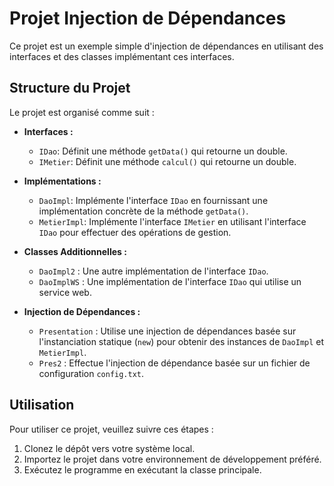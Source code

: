 # Projet Injection de Dépendances

Ce projet est un exemple simple d'injection de dépendances en utilisant des interfaces et des classes implémentant ces interfaces.

## Structure du Projet

Le projet est organisé comme suit :

- **Interfaces :**
  - `IDao`: Définit une méthode `getData()` qui retourne un double.
  - `IMetier`: Définit une méthode `calcul()` qui retourne un double.

- **Implémentations :**
  - `DaoImpl`: Implémente l'interface `IDao` en fournissant une implémentation concrète de la méthode `getData()`.
  - `MetierImpl`: Implémente l'interface `IMetier` en utilisant l'interface `IDao` pour effectuer des opérations de gestion.

- **Classes Additionnelles :**
  - `DaoImpl2` : Une autre implémentation de l'interface `IDao`.
  - `DaoImplWS` : Une implémentation de l'interface `IDao` qui utilise un service web.

- **Injection de Dépendances :**
  - `Presentation` : Utilise une injection de dépendances basée sur l'instanciation statique (`new`) pour obtenir des instances de `DaoImpl` et `MetierImpl`.
  - `Pres2` : Effectue l'injection de dépendance basée sur un fichier de configuration `config.txt`.

## Utilisation

Pour utiliser ce projet, veuillez suivre ces étapes :

1. Clonez le dépôt vers votre système local.
2. Importez le projet dans votre environnement de développement préféré.
3. Exécutez le programme en exécutant la classe principale.
